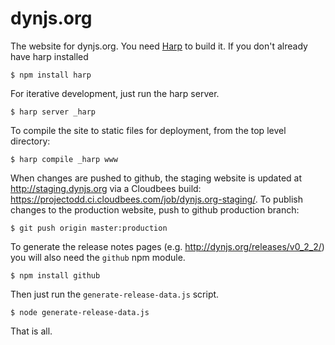 dynjs.org
=========

The website for dynjs.org. You need [Harp](http://harpjs.com) to build it.
If you don't already have harp installed

    $ npm install harp

For iterative development, just run the harp server.

    $ harp server _harp

To compile the site to static files for deployment, from the top level directory:

    $ harp compile _harp www

When changes are pushed to github, the staging website is updated at
http://staging.dynjs.org via a Cloudbees build:
https://projectodd.ci.cloudbees.com/job/dynjs.org-staging/. To publish
changes to the production website, push to github production branch:

    $ git push origin master:production

To generate the release notes pages (e.g. http://dynjs.org/releases/v0_2_2/) you
will also need the `github` npm module.

    $ npm install github

Then just run the `generate-release-data.js` script.

    $ node generate-release-data.js

That is all.
